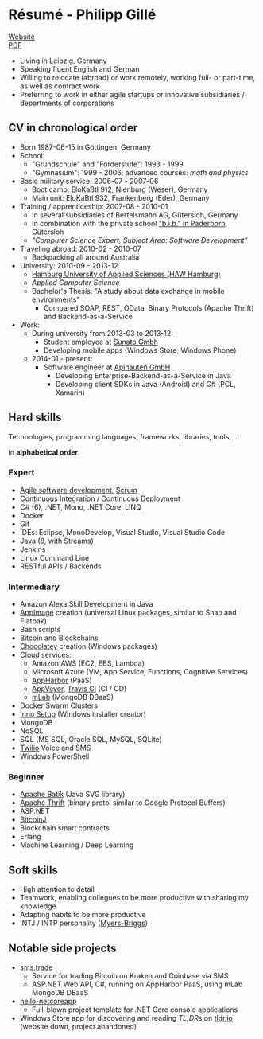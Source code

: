 Résumé - Philipp Gillé
======================

[Website](https://philippgille.github.io/www/)  
[PDF](https://philippgille.github.io/www/resume_philipp-gille.pdf)

- Living in Leipzig, Germany
- Speaking fluent English and German
- Willing to relocate (abroad) or work remotely, working full- or part-time, as well as contract work
- Preferring to work in either agile startups or innovative subsidiaries / departments of corporations

CV in chronological order
-------------------------

- Born 1987-06-15 in Göttingen, Germany
- School:
    - "Grundschule" and "Förderstufe": 1993 - 1999
    - "Gymnasium": 1999 - 2006; advanced courses: *math and physics*
- Basic military service: 2006-07 - 2007-06
    - Boot camp: EloKaBtl 912, Nienburg (Weser), Germany
    - Main unit:  EloKaBtl 932, Frankenberg (Eder), Germany
- Training / apprenticeship: 2007-08 - 2010-01
    - In several subsidiaries of Bertelsmann AG, Gütersloh, Germany
    - In combination with the private school ["b.i.b." in Paderborn](https://www.bib.de/de/standorte/paderborn.html), Gütersloh
    - *"Computer Science Expert, Subject Area: Software Development"*
- Traveling abroad: 2010-02 - 2010-07
    - Backpacking all around Australia
- University: 2010-09 - 2013-12
    - [Hamburg University of Applied Sciences (HAW Hamburg)](https://www.haw-hamburg.de/english.html)
    - *Applied Computer Science*
    - Bachelor's Thesis: "A study about data exchange in mobile environments"
        - Compared SOAP, REST, OData, Binary Protocols (Apache Thrift) and Backend-as-a-Service
- Work:
    - During university from 2013-03 to 2013-12:
        - Student employee at [Sunato Gmbh](http://www.sunato.de/)
        -   Developing mobile apps (Windows Store, Windows Phone)
    - 2014-01 - present:
        - Software engineer at [Apinauten GmbH](https://apiomat.com/en/)
            - Developing Enterprise-Backend-as-a-Service in Java
            - Developing client SDKs in Java (Android) and C# (PCL, Xamarin)

Hard skills
------------

Technologies, programming languages, frameworks, libraries, tools, ...

In **alphabetical order**.

### Expert

- [Agile software development](http://agilemanifesto.org/), [Scrum](http://www.scrumguides.org/docs/scrumguide/v2016/2016-Scrum-Guide-US.pdf#zoom=100)
- Continuous Integration / Continuous Deployment
- C# (6), .NET, Mono, .NET Core, LINQ
- Docker
- Git
- IDEs: Eclipse, MonoDevelop, Visual Studio, Visual Studio Code
- Java (8, with Streams)
- Jenkins
- Linux Command Line
- RESTful APIs / Backends

### Intermediary

- Amazon Alexa Skill Development in Java
- [AppImage](http://appimage.org/) creation (universal Linux packages, similar to Snap and Flatpak)
- Bash scripts
- Bitcoin and Blockchains
- [Chocolatey](https://chocolatey.org/) creation (Windows packages)
- Cloud services:
    - Amazon AWS (EC2, EBS, Lambda)
    - Microsoft Azure (VM, App Service, Functions, Cognitive Services)
    - [AppHarbor](https://appharbor.com/) (PaaS)
    - [AppVeyor](https://www.appveyor.com/), [Travis CI](https://travis-ci.org/) (CI / CD)
    - [mLab](https://mlab.com/) (MongoDB DBaaS)
- Docker Swarm Clusters
- [Inno Setup](http://www.jrsoftware.org/isinfo.php) (Windows installer creator)
- MongoDB
- NoSQL
- SQL (MS SQL, Oracle SQL, MySQL, SQLite)
- [Twilio](https://www.twilio.com/) Voice and SMS
- Windows PowerShell

### Beginner

- [Apache Batik](https://xmlgraphics.apache.org/batik/) (Java SVG library)
- [Apache Thrift](https://thrift.apache.org/) (binary protol similar to Google Protocol Buffers)
- ASP.NET
- [BitcoinJ](https://bitcoinj.github.io/)
- Blockchain smart contracts
- Erlang
- Machine Learning / Deep Learning

Soft skills
-----------

- High attention to detail
- Teamwork, enabling collegues to be more productive with sharing my knowledge
- Adapting habits to be more productive
- INTJ / INTP personality ([Myers-Briggs](https://en.wikipedia.org/wiki/Myers%E2%80%93Briggs_Type_Indicator#/media/File:MyersBriggsTypes.png))

Notable side projects
---------------------

- [sms.trade](http://sms.trade/)
    - Service for trading Bitcoin on Kraken and Coinbase via SMS
    - ASP.NET Web API, C#, running on AppHarbor PaaS, using mLab MongoDB DBaaS
- [hello-netcoreapp](https://github.com/philippgille/hello-netcoreapp)
    - Full-blown project template for .NET Core console applications
- Windows Store app for discovering and reading *TL;DR*s on [tldr.io](http://tldr.io) (website down, project abandoned)
